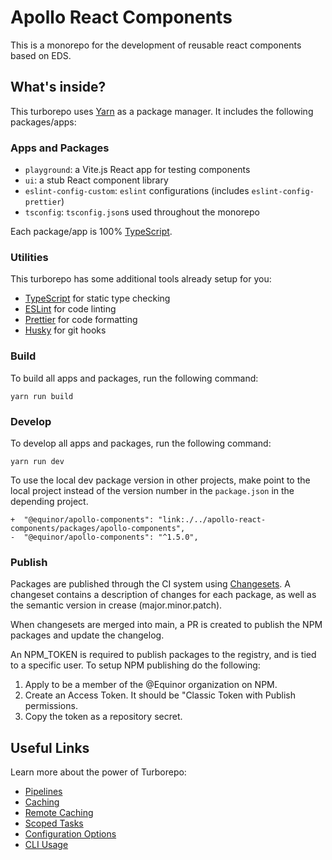 # Apollo React Components

This is a monorepo for the development of reusable react components based on EDS.

## What's inside?

This turborepo uses [Yarn](https://classic.yarnpkg.com/) as a package manager. It includes the following packages/apps:

### Apps and Packages

- `playground`: a Vite.js React app for testing components
- `ui`: a stub React component library
- `eslint-config-custom`: `eslint` configurations (includes `eslint-config-prettier`)
- `tsconfig`: `tsconfig.json`s used throughout the monorepo

Each package/app is 100% [TypeScript](https://www.typescriptlang.org/).

### Utilities

This turborepo has some additional tools already setup for you:

- [TypeScript](https://www.typescriptlang.org/) for static type checking
- [ESLint](https://eslint.org/) for code linting
- [Prettier](https://prettier.io) for code formatting
- [Husky](https://typicode.github.io/husky/#/) for git hooks

### Build

To build all apps and packages, run the following command:

```
yarn run build
```

### Develop

To develop all apps and packages, run the following command:

```
yarn run dev
```

To use the local dev package version in other projects, make point to the local project instead of the version number in the `package.json` in the depending project.

```
+  "@equinor/apollo-components": "link:./../apollo-react-components/packages/apollo-components",
-  "@equinor/apollo-components": "^1.5.0",
```

### Publish

Packages are published through the CI system using [Changesets](https://github.com/changesets/changesets). A changeset contains a description of changes for each package, as well as the semantic version in crease (major.minor.patch).

When changesets are merged into main, a PR is created to publish the NPM packages and update the changelog.

An NPM_TOKEN is required to publish packages to the registry, and is tied to a specific user.
To setup NPM publishing do the following:

1. Apply to be a member of the @Equinor organization on NPM.
2. Create an Access Token. It should be "Classic Token with Publish permissions.
3. Copy the token as a repository secret.

## Useful Links

Learn more about the power of Turborepo:

- [Pipelines](https://turborepo.org/docs/core-concepts/pipelines)
- [Caching](https://turborepo.org/docs/core-concepts/caching)
- [Remote Caching](https://turborepo.org/docs/core-concepts/remote-caching)
- [Scoped Tasks](https://turborepo.org/docs/core-concepts/scopes)
- [Configuration Options](https://turborepo.org/docs/reference/configuration)
- [CLI Usage](https://turborepo.org/docs/reference/command-line-reference)
